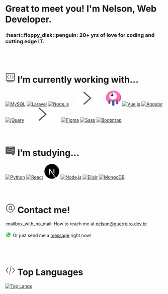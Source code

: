 <h1>Great to meet you! I'm Nelson, Web Developer.</h1>
<h3>:heart::floppy_disk::penguin: 20+ yrs of love for coding and cutting edge IT. </h3>
<br />
<br />
<h1><img width="32" height="32" src="https://github.com/deltemp/repo/blob/main/svg/terminal.svg" /> I’m currently working with...</h1>
<a target="_new" href="https://dev.mysql.com/doc/"><img width="48" height="48" src="https://cdn.jsdelivr.net/gh/devicons/devicon/icons/mysql/mysql-original.svg" alt="MySQL" title"MySQL" /></a>
<a target="_new" href="https://laravel.com/docs/10.x"><img width="48" height="48" src="https://cdn.jsdelivr.net/gh/devicons/devicon/icons/laravel/laravel-plain.svg" alt="Laravel" title"Laravel" /></a>
<a target="_new" href="https://nodejs.org/en/docs"><img width="48" height="48" src="https://cdn.jsdelivr.net/gh/devicons/devicon/icons/nodejs/nodejs-original.svg" alt="Node.js" title"Node.js" /></a>
<a target="_new" href="https://github.com/deltemp/"><img width="78" height="48" src="https://github.com/deltemp/repo/blob/main/svg/arrow-right.svg" style="margin: 0 1rem 0 1rem;" /></a>
<a target="_new" href="https://laravel-livewire.com/docs/"><img width="48" height="48" src="https://github.com/deltemp/repo/blob/main/svg/logo-livewire.svg" alt="Livewire" title"Livewire" /></a>
<a target="_new" href="https://vuejs.org/guide/introduction.html"><img width="48" height="48" src="https://cdn.jsdelivr.net/gh/devicons/devicon/icons/vuejs/vuejs-original.svg" alt="Vue.js" title"Vue.js" /></a>
<a target="_new" href="https://angular.io/docs"><img width="48" height="48" src="https://cdn.jsdelivr.net/gh/devicons/devicon/icons/angularjs/angularjs-original.svg" alt="Angular" title"Angular" /></a>
<a target="_new" href="https://api.jquery.com/"><img width="48" height="48" src="https://cdn.jsdelivr.net/gh/devicons/devicon/icons/jquery/jquery-original.svg" alt="jQuery" title"jQuery" /></a>
<a target="_new" href="https://github.com/deltemp/"><img width="78" height="48" src="https://github.com/deltemp/repo/blob/main/svg/arrow-right.svg" style="margin: 0 1rem 0 1rem;" /></a>
<a target="_new" href="https://www.figma.com"><img width="48" height="48" src="https://cdn.jsdelivr.net/gh/devicons/devicon/icons/figma/figma-original.svg" alt="Figma" title"Figma" /></a>
<a target="_new" href="https://sass-lang.com/documentation/"><img width="48" height="48" src="https://cdn.jsdelivr.net/gh/devicons/devicon/icons/sass/sass-original.svg" alt="Sass" title"Sass" /></a>
<a target="_new" href="https://getbootstrap.com/docs/5.3/getting-started/introduction/"><img width="48" height="48" src="https://cdn.jsdelivr.net/gh/devicons/devicon/icons/bootstrap/bootstrap-original.svg" alt="Bootstrap" title"Bootstrap" /></a>
<br />
<br />
<br />
<h1><img width="32" height="32" src="https://github.com/deltemp/repo/blob/main/svg/study-certificate.svg" /> I’m studying...</h1>
<a target="_new" href="https://docs.python.org/3/"><img width="48" height="48" src="https://cdn.jsdelivr.net/gh/devicons/devicon/icons/python/python-original.svg" alt="Python" title"Python" /></a>
<a target="_new" href="https://react.dev/reference/react"><img width="48" height="48" src="https://cdn.jsdelivr.net/gh/devicons/devicon/icons/react/react-original.svg" alt="React" title"React" /></a>
<a target="_new" href="https://nextjs.org/docs"><img width="48" height="48" src="https://github.com/deltemp/repo/blob/main/svg/next.js.svg" alt="Next.js" title"Next.js" /></a>
<a target="_new" href="https://nodejs.org/en/docs"><img width="48" height="48" src="https://cdn.jsdelivr.net/gh/devicons/devicon/icons/nodejs/nodejs-original.svg" alt="Node.js" title"Node.js" /></a>
<a target="_new" href="https://elixir-lang.org/docs.html"><img width="48" height="48" src="https://cdn.jsdelivr.net/gh/devicons/devicon/icons/elixir/elixir-original.svg" alt="Elixir" title"Elixir" /></a>
<a target="_new" href="https://www.mongodb.com/docs/"><img width="48" height="48" src="https://cdn.jsdelivr.net/gh/devicons/devicon/icons/mongodb/mongodb-original.svg" alt="MongoDB" title"MongoDB" /></a>
<br />
<br />
<br />
<h1><img width="32" height="32" src="https://github.com/deltemp/repo/blob/main/svg/at.svg" /> Contact me!</h1>
<p align="left">:mailbox_with_no_mail: How to reach me at <a target="_new" href="mailto:nelson@guerreiro.dev.br">nelson@guerreiro.dev.br</a></p>
<p align="left"><img width="20" height="20" src="https://github.com/deltemp/repo/blob/main/svg/whatsapp.svg" /> Or just send me a <a target="_new" href="https://wa.me/5514998651969?text=Hi%21%20I%27ve%20found%20you%20on%20GitHub%21">message</a> right now!</p>
<br />
<br />
<h1><img width="32" height="32" src="https://github.com/deltemp/repo/blob/main/svg/code.svg" /> Top Languages</h1>
  
[![Top Langs](https://github-readme-stats.vercel.app/api/top-langs/?username=deltemp&size_weight=0.5&count_weight=0.5&langs_count=10)](https://github.com/anuraghazra/github-readme-stats)
